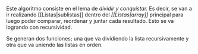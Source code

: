 Este algoritmo consiste en el lema de *dividir y conquistar.*  Es decir, se van a ir realizando [[Listas|sublistas]] dentro del *[[Listas|array]]* principal para luego poder comparar, reordenar y juntar cada resultado. Esto se va logrando con recursividad. 

Se generan dos funciones; una que va dividiendo la lista recursivamente y otra que va uniendo las listas en orden.

```jupyter 


